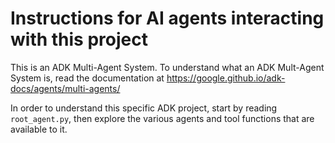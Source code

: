 # Instructions for AI agents interacting with this project

This is an ADK Multi-Agent System. To understand what an ADK Mult-Agent System is, read the documentation at https://google.github.io/adk-docs/agents/multi-agents/

In order to understand this specific ADK project, start by reading `root_agent.py`, then explore the various agents and tool functions that are available to it.
